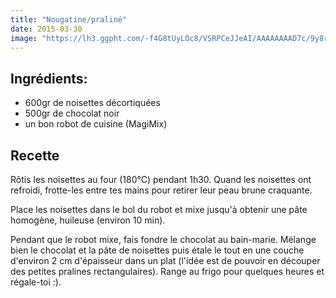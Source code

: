 ```yaml
---
title: "Nougatine/praliné"
date: 2015-03-30
image: "https://lh3.ggpht.com/-f4G8tUyLOc8/VSRPCeJJeAI/AAAAAAAAD7c/9y8rNaLdSQA/s1280/upload_-1.jpg"
---
```


## Ingrédients:

- 600gr de noisettes décortiquées
- 500gr de chocolat noir
- un bon robot de cuisine (MagiMix)

## Recette

Rôtis les noisettes au four (180°C) pendant 1h30.
Quand les noisettes ont refroidi, frotte-les entre tes mains pour retirer leur peau brune craquante.

Place les noisettes dans le bol du robot et mixe jusqu'à obtenir une pâte homogène, huileuse (environ 10 min).

Pendant que le robot mixe, fais fondre le chocolat au bain-marie.
Mélange bien le chocolat et la pâte de noisettes puis étale le tout en une couche d'environ 2 cm d'épaisseur dans un plat (l'idée est de pouvoir en découper des petites pralines rectangulaires). Range au frigo pour quelques heures et régale-toi :).